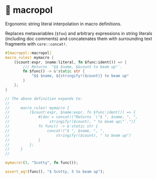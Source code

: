 # 🚨 macropol

Ergonomic string literal interpolation in macro definitions.

Replaces metavariables (`$foo`) and arbitrary expressions in string literals (including doc comments) and concatenates them with surrounding text fragments with `core::concat!`.

```rust
#[macropol::macropol]
macro_rules! mymacro {
    ($count:expr, $name:literal, fn $func:ident()) => {
        /// Returns `"$$ $name, $&count to beam up"`.
        fn $func() -> &'static str {
            "$$ $name, ${stringify!($count)} to beam up"
        }
    };
}

// The above definition expands to:
//
//     macro_rules! mymacro {
//         ($count:expr, $name:expr, fn $func:ident()) => {
//             #[doc = concat!("Returns `\"$ ", $name, ", ",
//                  stringify!($count), " to beam up\"`.")]
//             fn func() -> &'static str {
//                 concat!("$ ", $name, ", ",
//                     stringify!($count), " to beam up")
//             }
//         };
//     }
//

mymacro!(3, "Scotty", fn func());

assert_eq!(func(), "$ Scotty, 3 to beam up");
```

